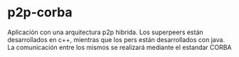 # p2p-corba
Aplicación con una arquitectura p2p hibrida. Los superpeers están desarrollados en c++, mientras que los pers están desarrollados con java. La comunicación entre los mismos se realizará mediante el estandar CORBA
